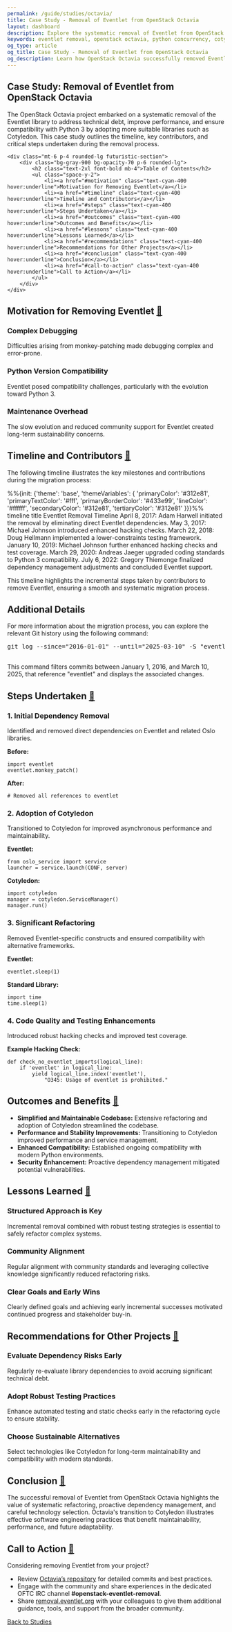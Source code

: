 ```yaml
---
permalink: /guide/studies/octavia/
title: Case Study - Removal of Eventlet from OpenStack Octavia
layout: dashboard
description: Explore the systematic removal of Eventlet from OpenStack Octavia, including motivations, steps undertaken, and lessons learned.
keywords: eventlet removal, openstack octavia, python concurrency, cotyledon, technical debt
og_type: article
og_title: Case Study - Removal of Eventlet from OpenStack Octavia
og_description: Learn how OpenStack Octavia successfully removed Eventlet, addressing technical debt and improving performance with Cotyledon.
---
```


<section>
    <h1 class="text-4xl font-bold">Case Study: Removal of Eventlet from OpenStack Octavia</h1>
    <p class="mt-10 text-xl">The OpenStack Octavia project embarked on a systematic removal of the Eventlet library to address technical debt, improve performance, and ensure compatibility with Python 3 by adopting more suitable libraries such as Cotyledon. This case study outlines the timeline, key contributors, and critical steps undertaken during the removal process.</p>

    <div class="mt-6 p-4 rounded-lg futuristic-section">
        <div class="bg-gray-900 bg-opacity-70 p-6 rounded-lg">
            <h2 class="text-2xl font-bold mb-4">Table of Contents</h2>
            <ul class="space-y-2">
                <li><a href="#motivation" class="text-cyan-400 hover:underline">Motivation for Removing Eventlet</a></li>
                <li><a href="#timeline" class="text-cyan-400 hover:underline">Timeline and Contributors</a></li>
                <li><a href="#steps" class="text-cyan-400 hover:underline">Steps Undertaken</a></li>
                <li><a href="#outcomes" class="text-cyan-400 hover:underline">Outcomes and Benefits</a></li>
                <li><a href="#lessons" class="text-cyan-400 hover:underline">Lessons Learned</a></li>
                <li><a href="#recommendations" class="text-cyan-400 hover:underline">Recommendations for Other Projects</a></li>
                <li><a href="#conclusion" class="text-cyan-400 hover:underline">Conclusion</a></li>
                <li><a href="#call-to-action" class="text-cyan-400 hover:underline">Call to Action</a></li>
            </ul>
        </div>
    </div>
</section>

<section>
    <div class="mt-10">
        <h2 id="motivation" class="text-3xl font-bold mb-6">Motivation for Removing Eventlet <a href="#motivation" class="text-cyan-400 text-xl">🔗</a></h2>
        <div class="grid grid-cols-1 md:grid-cols-2 lg:grid-cols-3 gap-6">
            <div class="bg-indigo-900 p-6 rounded-lg shadow hover:shadow-xl hover:scale-105 transition-transform duration-300">
                <h3 class="text-2xl font-bold mb-3">Complex Debugging</h3>
                <p class="text-xl">Difficulties arising from monkey-patching made debugging complex and error-prone.</p>
            </div>
            <div class="bg-indigo-900 p-6 rounded-lg shadow hover:shadow-xl hover:scale-105 transition-transform duration-300">
                <h3 class="text-2xl font-bold mb-3">Python Version Compatibility</h3>
                <p class="text-xl">Eventlet posed compatibility challenges, particularly with the evolution toward Python 3.</p>
            </div>
            <div class="bg-indigo-900 p-6 rounded-lg shadow hover:shadow-xl hover:scale-105 transition-transform duration-300">
                <h3 class="text-2xl font-bold mb-3">Maintenance Overhead</h3>
                <p class="text-xl">The slow evolution and reduced community support for Eventlet created long-term sustainability concerns.</p>
            </div>
        </div>
    </div>
</section>

<section>
    <div class="mt-10">
        <h2 id="timeline" class="text-3xl font-bold mb-6">Timeline and Contributors <a href="#timeline" class="text-cyan-400 text-xl">🔗</a></h2>
        <p class="text-xl mb-6">The following timeline illustrates the key milestones and contributions during the migration process:</p>
        <div class="mt-10 mermaid">
            %%{init: {'theme': 'base', 'themeVariables': { 'primaryColor': '#312e81', 'primaryTextColor': '#fff', 'primaryBorderColor': '#433e99', 'lineColor': '#ffffff', 'secondaryColor': '#312e81', 'tertiaryColor': '#312e81' }}}%%
            timeline
                title Eventlet Removal Timeline
                April 8, 2017: Adam Harwell initiated the removal by eliminating direct Eventlet dependencies.
                May 3, 2017: Michael Johnson introduced enhanced hacking checks.
                March 22, 2018: Doug Hellmann implemented a lower-constraints testing framework.
                January 10, 2019: Michael Johnson further enhanced hacking checks and test coverage.
                March 29, 2020: Andreas Jaeger upgraded coding standards to Python 3 compatibility.
                July 6, 2022: Gregory Thiemonge finalized dependency management adjustments and concluded Eventlet support.
        </div>
        <p class="text-xl mt-6">
            This timeline highlights the incremental steps taken by contributors to remove Eventlet, ensuring a smooth and systematic migration process.
        </p>
    </div>
</section>


<div class="mt-10 bg-gray-800 bg-opacity-70 p-6 rounded-lg">
    <h2 class="text-2xl font-bold mb-4">Additional Details</h2>
    <p class="text-xl">
        For more information about the migration process, you can explore the relevant Git history using the following command:
    </p>
    <pre class="bg-gray-900 text-gray-100 p-4 rounded-lg mt-4 text-xl">
git log --since="2016-01-01" --until="2025-03-10" -S "eventlet" -p
    </pre>
    <p class="text-xl mt-4">
        This command filters commits between January 1, 2016, and March 10, 2025, that reference "eventlet" and displays the associated changes.
    </p>
</div>

<section>
    <div class="mt-10">
        <h2 id="steps" class="text-3xl font-bold mb-6">Steps Undertaken <a href="#steps" class="text-cyan-400 text-xl">🔗</a></h2>
        <div class="grid grid-cols-1 md:grid-cols-2 lg:grid-cols-3 gap-6">
            <!-- Initial Dependency Removal -->
            <div class="bg-indigo-900 p-6 rounded-lg shadow hover:shadow-xl hover:scale-110 transition-transform duration-300">
                <h3 class="text-2xl font-bold mb-3">1. Initial Dependency Removal</h3>
                <p class="text-xl">Identified and removed direct dependencies on Eventlet and related Oslo libraries.</p>
                <p class="mt-4"><strong>Before:</strong></p>
                <pre class="line-numbers"><code class="language-python">import eventlet
eventlet.monkey_patch()</code></pre>
                <p class="mt-4"><strong>After:</strong></p>
                <pre class="line-numbers"><code class="language-python"># Removed all references to eventlet</code></pre>
            </div>
            <!-- Adoption of Cotyledon -->
            <div class="bg-indigo-900 p-6 rounded-lg shadow hover:shadow-xl hover:scale-110 transition-transform duration-300">
                <h3 class="text-2xl font-bold mb-3">2. Adoption of Cotyledon</h3>
                <p class="text-xl">Transitioned to Cotyledon for improved asynchronous performance and maintainability.</p>
                <p class="mt-4"><strong>Eventlet:</strong></p>
                <pre class="line-numbers"><code class="language-python">from oslo_service import service
launcher = service.launch(CONF, server)</code></pre>
                <p class="mt-4"><strong>Cotyledon:</strong></p>
                <pre class="line-numbers"><code class="language-python">import cotyledon
manager = cotyledon.ServiceManager()
manager.run()</code></pre>
            </div>
            <!-- Significant Refactoring -->
            <div class="bg-indigo-900 p-6 rounded-lg shadow hover:shadow-xl hover:scale-110 transition-transform duration-300">
                <h3 class="text-2xl font-bold mb-3">3. Significant Refactoring</h3>
                <p class="text-xl">Removed Eventlet-specific constructs and ensured compatibility with alternative frameworks.</p>
                <p class="mt-4"><strong>Eventlet:</strong></p>
                <pre class="line-numbers"><code class="language-python">eventlet.sleep(1)</code></pre>
                <p class="mt-4"><strong>Standard Library:</strong></p>
                <pre class="line-numbers"><code class="language-python">import time
time.sleep(1)</code></pre>
            </div>
            <!-- Code Quality and Testing Enhancements -->
            <div class="bg-indigo-900 p-6 rounded-lg shadow hover:shadow-xl hover:scale-110 transition-transform duration-300">
                <h3 class="text-2xl font-bold mb-3">4. Code Quality and Testing Enhancements</h3>
                <p class="text-xl">Introduced robust hacking checks and improved test coverage.</p>
                <p class="mt-4"><strong>Example Hacking Check:</strong></p>
                <pre class="line-numbers"><code class="language-python">def check_no_eventlet_imports(logical_line):
    if 'eventlet' in logical_line:
        yield logical_line.index('eventlet'),
            "O345: Usage of eventlet is prohibited."</code></pre>
            </div>
        </div>
    </div>
</section>

<section>
    <div class="mt-10">
        <h2 id="outcomes" class="text-3xl font-bold mb-6">Outcomes and Benefits <a href="#outcomes" class="text-cyan-400 text-xl">🔗</a></h2>
        <ul class="list-disc pl-6 space-y-2 text-xl">
            <li><strong>Simplified and Maintainable Codebase:</strong> Extensive refactoring and adoption of Cotyledon streamlined the codebase.</li>
            <li><strong>Performance and Stability Improvements:</strong> Transitioning to Cotyledon improved performance and service management.</li>
            <li><strong>Enhanced Compatibility:</strong> Established ongoing compatibility with modern Python environments.</li>
            <li><strong>Security Enhancement:</strong> Proactive dependency management mitigated potential vulnerabilities.</li>
        </ul>
    </div>
</section>

<section>
    <div class="mt-10">
        <h2 id="lessons" class="text-3xl font-bold mb-6">Lessons Learned <a href="#lessons" class="text-cyan-400 text-xl">🔗</a></h2>
        <div class="grid grid-cols-1 md:grid-cols-2 lg:grid-cols-3 gap-6">
            <div class="bg-indigo-900 p-6 rounded-lg shadow hover:shadow-xl hover:scale-105 transition-transform duration-300">
                <h3 class="text-2xl font-bold mb-3">Structured Approach is Key</h3>
                <p class="text-xl">Incremental removal combined with robust testing strategies is essential to safely refactor complex systems.</p>
            </div>
            <div class="bg-indigo-900 p-6 rounded-lg shadow hover:shadow-xl hover:scale-105 transition-transform duration-300">
                <h3 class="text-2xl font-bold mb-3">Community Alignment</h3>
                <p class="text-xl">Regular alignment with community standards and leveraging collective knowledge significantly reduced refactoring risks.</p>
            </div>
            <div class="bg-indigo-900 p-6 rounded-lg shadow hover:shadow-xl hover:scale-105 transition-transform duration-300">
                <h3 class="text-2xl font-bold mb-3">Clear Goals and Early Wins</h3>
                <p class="text-xl">Clearly defined goals and achieving early incremental successes motivated continued progress and stakeholder buy-in.</p>
            </div>
        </div>
    </div>
</section>

<section>
    <div class="mt-10">
        <h2 id="recommendations" class="text-3xl font-bold mb-6">Recommendations for Other Projects <a href="#recommendations" class="text-cyan-400 text-xl">🔗</a></h2>
        <div class="grid grid-cols-1 md:grid-cols-2 lg:grid-cols-3 gap-6">
            <div class="bg-indigo-900 p-6 rounded-lg shadow hover:shadow-xl hover:scale-105 transition-transform duration-300">
                <h3 class="text-2xl font-bold mb-3">Evaluate Dependency Risks Early</h3>
                <p class="text-xl">Regularly re-evaluate library dependencies to avoid accruing significant technical debt.</p>
            </div>
            <div class="bg-indigo-900 p-6 rounded-lg shadow hover:shadow-xl hover:scale-105 transition-transform duration-300">
                <h3 class="text-2xl font-bold mb-3">Adopt Robust Testing Practices</h3>
                <p class="text-xl">Enhance automated testing and static checks early in the refactoring cycle to ensure stability.</p>
            </div>
            <div class="bg-indigo-900 p-6 rounded-lg shadow hover:shadow-xl hover:scale-105 transition-transform duration-300">
                <h3 class="text-2xl font-bold mb-3">Choose Sustainable Alternatives</h3>
                <p class="text-xl">Select technologies like Cotyledon for long-term maintainability and compatibility with modern standards.</p>
            </div>
        </div>
    </div>
</section>

<section>
    <h2 id="conclusion" class="mt-10 text-3xl font-bold">Conclusion <a href="#conclusion" class="text-cyan-400 text-xl">🔗</a></h2>
    <p class="mt-10 text-xl">The successful removal of Eventlet from OpenStack Octavia highlights the value of systematic refactoring, proactive dependency management, and careful technology selection. Octavia's transition to Cotyledon illustrates effective software engineering practices that benefit maintainability, performance, and future adaptability.</p>
</section>

<section id="call-to-action" class="mt-10 bg-gray-800 bg-opacity-70 p-6 rounded-lg">
    <h2 class="text-2xl font-bold mb-4">Call to Action <a href="#call-to-action" class="text-cyan-400 text-xl">🔗</a></h2>
    <p class="text-xl">Considering removing Eventlet from your project?</p>
    <ul class="mt-4 text-xl list-disc list-inside">
        <li>Review <a href="https://opendev.org/openstack/octavia" class="text-cyan-400 hover:underline" target="_blank">Octavia’s repository</a> for detailed commits and best practices.</li>
        <li>Engage with the community and share experiences in the dedicated OFTC IRC channel <strong>#openstack-eventlet-removal</strong>.</li>
        <li>Share <a href="https://removal.eventlet.org" class="text-cyan-400 hover:underline" target="_blank">removal.eventlet.org</a> with your colleagues to give them additional guidance, tools, and support from the broader community.</li>
    </ul>
</section>

<div class="mt-10 flex justify-between">
    <a href="{{ site.baseurl }}{% link guide/studies.md %}" class="inline-block bg-gradient-to-r from-yellow-400 to-yellow-600 text-gray-900 font-semibold py-3 px-8 rounded hover:scale-105 transition-transform">
        <i class="fas fa-arrow-left mr-2"></i>Back to Studies
    </a>
</div>

